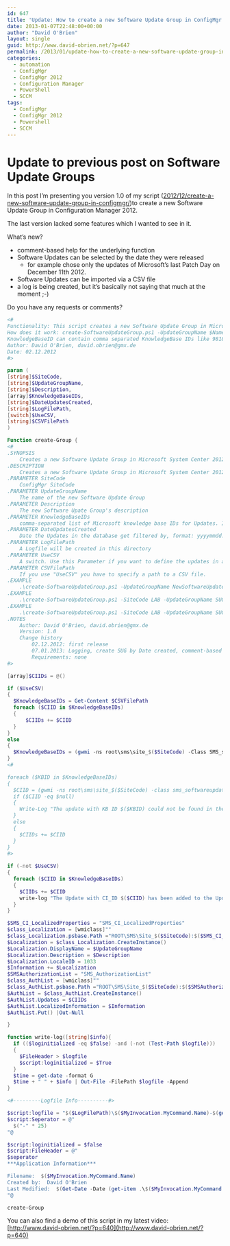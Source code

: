 ```yaml
---
id: 647
title: 'Update: How to create a new Software Update Group in ConfigMgr 2012'
date: 2013-01-07T22:48:00+00:00
author: "David O'Brien"
layout: single
guid: http://www.david-obrien.net/?p=647
permalink: /2013/01/update-how-to-create-a-new-software-update-group-in-configmgr-2012/
categories:
  - automation
  - ConfigMgr
  - ConfigMgr 2012
  - Configuration Manager
  - PowerShell
  - SCCM
tags:
  - ConfigMgr
  - ConfigMgr 2012
  - Powershell
  - SCCM
---
```

# Update to previous post on Software Update Groups

In this post I’m presenting you version 1.0 of my script ([2012/12/create-a-new-software-update-group-in-configmgr/](2012/12/create-a-new-software-update-group-in-configmgr/))to create a new Software Update Group in Configuration Manager 2012.

The last version lacked some features which I wanted to see in it.

What’s new?

* comment-based help for the underlying function
* Software Updates can be selected by the date they were released
  * for example chose only the updates of Microsoft’s last Patch Day on December 11th 2012.
* Software Updates can be imported via a CSV file
* a log is being created, but it’s basically not saying that much at the moment ;-)

Do you have any requests or comments?

```PowerShell
<#
Functionality: This script creates a new Software Update Group in Microsoft System Center 2012 Configuration Manager
How does it work: create-SoftwareUpdateGroup.ps1 -UpdateGroupName $Name -KnowledgeBaseIDs $KBID -SiteCode
KnowledgeBaseID can contain comma separated KnowledgeBase IDs like 981852,16795779
Author: David O'Brien, david.obrien@gmx.de
Date: 02.12.2012
#>

param (
[string]$SiteCode,
[string]$UpdateGroupName,
[string]$Description,
[array]$KnowledgeBaseIDs,
[string]$DateUpdatesCreated,
[string]$LogFilePath,
[switch]$UseCSV,
[string]$CSVFilePath
)

Function create-Group {
<#
.SYNOPSIS
    Creates a new Software Update Group in Microsoft System Center 2012 Configuration Manager.
.DESCRIPTION
    Creates a new Software Update Group in Microsoft System Center 2012 Configuration Manager.
.PARAMETER SiteCode
    ConfigMgr SiteCode
.PARAMETER UpdateGroupName
    The name of the new Software Update Group
.PARAMETER Description
    The new Software Upate Group's description
.PARAMETER KnowledgeBaseIDs
    comma-separated list of Microsoft knowledge base IDs for Updates. If you use this, don't use "DateUpdatesCreated" and "UseCSV".
.PARAMETER DateUpdatesCreated
    Date the Updates in the database get filtered by, format: yyyymmdd. If you use this, don't use "KnowledgeBaseIDs" and "UseCSV".
.PARAMETER LogFilePath
    A Logfile will be created in this directory
.PARAMETER UseCSV
    A switch. Use this Parameter if you want to define the updates in a CSV file. If you use this, don't use "KnowledgeBaseIDs" and "DateUpdatesCreated".
.PARAMETER CSVFilePath
    If you use "UseCSV" you have to specify a path to a CSV file.
.EXAMPLE
    .\create-SoftwareUpdateGroup.ps1 -UpdateGroupName NewSoftwareUpdateGroup -Description "This is a new Software Update Group" -KnowledgeBaseIDs 981852,16795779 -SiteCode LAB -LogFilePath C:\temp
.EXAMPLE
    .\create-SoftwareUpdateGroup.ps1 -SiteCode LAB -UpdateGroupName SUG-2012-December -DateUpdatesCreated "20121211" -LogFilePath C:\temp -Description "Microsoft Updates December 2012"
.EXAMPLE
    .\create-SoftwareUpdateGroup.ps1 -SiteCode LAB -UpdateGroupName SUG-2012-December -Description "Microsoft Updates December 2012" -LogFilePath c:\Temp -UseCSV -CSVFilePath "C:\Temp\KBIDs.CSV"
.NOTES
    Author: David O'Brien, david.obrien@gmx.de
    Version: 1.0
    Change history
        02.12.2012: first release
        07.01.2013: Logging, create SUG by Date created, comment-based help for function
        Requirements: none
#>

[array]$CIIDs = @()

if ($UseCSV)
{
  $KnowledgeBaseIDs = Get-Content $CSVFilePath
  foreach ($CIID in $KnowledgeBaseIDs)
  {
      $CIIDs += $CIID
  }
}
else
{
  $KnowledgeBaseIDs = (gwmi -ns root\sms\site_$($SiteCode) -Class SMS_softwareupdate | where {$_.dateposted -like "$($DateUpdatesCreated)*"}).ci_id
}
<#

foreach ($KBID in $KnowledgeBaseIDs)
{
  $CIID = (gwmi -ns root\sms\site_$($SiteCode) -class sms_softwareupdate | where {$_.ArticleID -eq $KBID }).CI_ID
  if ($CIID -eq $null)
  {
    Write-Log "The update with KB ID $($KBID) could not be found in the database and will be ignored."
  }
  else
  {
    $CIIDs += $CIID
  }
}
#>

if (-not $UseCSV)
{
  foreach ($CIID in $KnowledgeBaseIDs)
  {
    $CIIDs += $CIID
    write-log "The Update with CI_ID $($CIID) has been added to the Update List"
  }
}

$SMS_CI_LocalizedProperties = "SMS_CI_LocalizedProperties"
$class_Localization = [wmiclass]""
$class_Localization.psbase.Path ="ROOT\SMS\Site_$($SiteCode):$($SMS_CI_LocalizedProperties)"
$Localization = $class_Localization.CreateInstance()
$Localization.DisplayName = $UpdateGroupName
$Localization.Description = $Description
$Localization.LocaleID = 1033
$Information += $Localization
$SMSAuthorizationList = "SMS_AuthorizationList"
$class_AuthList = [wmiclass]""
$class_AuthList.psbase.Path ="ROOT\SMS\Site_$($SiteCode):$($SMSAuthorizationList)"
$AuthList = $class_AuthList.CreateInstance()
$AuthList.Updates = $CIIDs
$AuthList.LocalizedInformation = $Information
$AuthList.Put() |Out-Null

}

function write-log([string]$info){
  if (($loginitialized -eq $false) -and (-not (Test-Path $logfile)))
  {
    $FileHeader > $logfile
    $script:loginitialized = $True
  }
  $time = get-date -format G
  $time + " " + $info | Out-File -FilePath $logfile -Append
}

<#---------Logfile Info----------#>

$script:logfile = "$($LogFilePath)\$($MyInvocation.MyCommand.Name)-$(get-date -format ddMMyy).log"
$script:Seperator = @"
  $("-" * 25)
"@

$script:loginitialized = $false
$script:FileHeader = @"
$seperator
***Application Information***

Filename:  $($MyInvocation.MyCommand.Name)
Created by:  David O'Brien
Last Modified:  $(Get-Date -Date (get-item .\$($MyInvocation.MyCommand.Name)).LastWriteTime -f dd/MM/yyyy)
"@

create-Group
```

You can also find a demo of this script in my latest video: [http://www.david-obrien.net/?p=640](http://www.david-obrien.net/?p=640)

